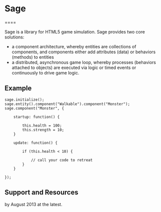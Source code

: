# Sage
====

Sage is a library for HTML5 game simulation. Sage provides two core solutions:
* a component architecture, whereby entities are collections of components, and components either 
add attributes (data) or behaviors (methods) to entities
* a distributed, asynchronous game loop, whereby processes (behaviors attached to objects) are 
executed via logic or timed events or continuously to drive game logic.


## Example

	sage.initialize();
	sage.entity().component("Walkable").component("Monster");
	sage.component("Monster", {

		startup: function() {
		
			this.health = 100;
			this.strength = 10;
		}
		
		update: function() {
		
			if (this.health < 10) {
			
				// call your code to retreat
			}
		}
		
	});


## Support and Resources

by August 2013 at the latest.